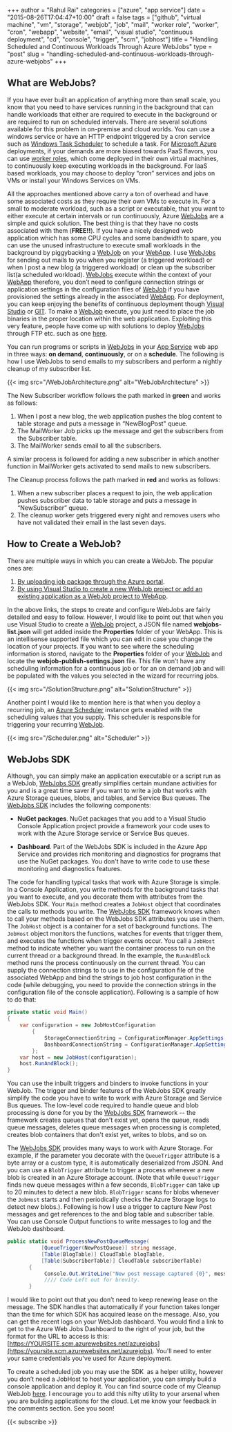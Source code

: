 ﻿+++
author = "Rahul Rai"
categories = ["azure", "app service"]
date = "2015-08-26T17:04:47+10:00"
draft = false
tags = ["github", "virtual machine", "vm", "storage", "webjob", "job", "mail", "worker role", "worker", "cron", "webapp", "website", "email", "visual studio", "continuous deployment", "cd", "console", "trigger", "scm", "jobhost"]
title = "Handling Scheduled and Continuous Workloads Through Azure WebJobs"
type = "post"
slug = "handling-scheduled-and-continuous-workloads-through-azure-webjobs"
+++

## What are WebJobs?

If you have ever built an application of anything more than small scale, you know that you need to have services running in the background that can handle workloads that either are required to execute in the background or are required to run on scheduled intervals. There are several solutions available for this problem in on-premise and cloud worlds. You can use a windows service or have an HTTP endpoint triggered by a cron service such as [Windows Task Scheduler](http://windows.microsoft.com/en-in/windows/schedule-task) to schedule a task. For [Microsoft Azure](https://azure.microsoft.com/) deployments, if your demands are more biased towards PaaS flavors, you can use [worker roles](https://azure.microsoft.com/en-us/documentation/articles/fundamentals-application-models/#tell-me-about-cloud-services), which come deployed in their own virtual machines, to continuously keep executing workloads in the background. For IaaS based workloads, you may choose to deploy “cron” services and jobs on VMs or install your Windows Services on VMs.

All the approaches mentioned above carry a ton of overhead and have some associated costs as they require their own VMs to execute in. For a small to moderate workload, such as a script or executable, that you want to either execute at certain intervals or run continuously, Azure [WebJobs](https://azure.microsoft.com/en-in/documentation/articles/web-sites-create-web-jobs/) are a simple and quick solution. The best thing is that they have no costs associated with them (**FREE!!**). If you have a nicely designed web application which has some CPU cycles and some bandwidth to spare, you can use the unused infrastructure to execute small workloads in the background by piggybacking a [WebJob](https://azure.microsoft.com/en-in/documentation/articles/web-sites-create-web-jobs/) on your [WebApp](http://azure.microsoft.com/en-us/services/app-service/web/). I use [WebJobs](https://azure.microsoft.com/en-in/documentation/articles/web-sites-create-web-jobs/) for sending out mails to you when you register (a triggered workload) or when I post a new blog (a triggered workload) or clean up the subscriber list(a scheduled workload). [WebJobs](https://azure.microsoft.com/en-in/documentation/articles/web-sites-create-web-jobs/) execute within the context of your [WebApp](http://azure.microsoft.com/en-us/services/app-service/web/) therefore, you don’t need to configure connection strings or application settings in the configuration files of [WebJob](https://azure.microsoft.com/en-in/documentation/articles/web-sites-create-web-jobs/) if you have provisioned the settings already in the associated [WebApp](http://azure.microsoft.com/en-us/services/app-service/web/). For deployment, you can keep enjoying the benefits of continuous deployment though [Visual Studio](https://azure.microsoft.com/en-in/documentation/articles/cloud-services-continuous-delivery-use-vso/) or [GIT](https://azure.microsoft.com/en-in/documentation/articles/web-sites-publish-source-control/). To make a [WebJob](https://azure.microsoft.com/en-in/documentation/articles/web-sites-create-web-jobs/) execute, you just need to place the job binaries in the proper location within the web application. Exploiting this very feature, people have come up with solutions to deploy [WebJobs](https://azure.microsoft.com/en-in/documentation/articles/web-sites-create-web-jobs/) through FTP etc. such as one [here](http://blog.amitapple.com/post/74215124623/deploy-azure-webjobs/#.VdsrWPmqpBc).

You can run programs or scripts in [WebJobs](https://azure.microsoft.com/en-in/documentation/articles/web-sites-create-web-jobs/) in your [App Service](http://go.microsoft.com/fwlink/?linkid=529714&clcid=0x409) web app in three ways: **on demand**, **continuously**, or on a **schedule**. The following is how I use WebJobs to send emails to my subscribers and perform a nightly cleanup of my subscriber list.

{{< img src="/WebJobArchitecture.png" alt="WebJobArchitecture" >}}

The New Subscriber workflow follows the path marked in **green** and works as follows:

1.  When I post a new blog, the web application pushes the blog content to table storage and puts a message in “NewBlogPost" queue.
2.  The MailWorker Job picks up the message and get the subscribers from the Subscriber table.
3.  The MailWorker sends email to all the subscribers.

A similar process is followed for adding a new subscriber in which another function in MailWorker gets activated to send mails to new subscribers.

The Cleanup process follows the path marked in **red** and works as follows:

1.  When a new subscriber places a request to join, the web application pushes subscriber data to table storage and puts a message in “NewSubscriber” queue.
2.  The cleanup worker gets triggered every night and removes users who have not validated their email in the last seven days.

## How to Create a WebJob?

There are multiple ways in which you can create a WebJob. The popular ones are:

1.  [By uploading job package through the Azure portal](https://azure.microsoft.com/en-in/documentation/articles/web-sites-create-web-jobs/).
2.  [By using Visual Studio to create a new WebJob project or add an existing application as a WebJob project to WebApp](http://blogs.msdn.com/b/webdev/archive/2014/11/12/new-developer-and-debugging-features-for-azure-webjobs-in-visual-studio.aspx).

In the above links, the steps to create and configure WebJobs are fairly detailed and easy to follow. However, I would like to point out that when you use Visual Studio to create a [WebJob](https://azure.microsoft.com/en-in/documentation/articles/web-sites-create-web-jobs/) project, a JSON file named **webjobs-list.json** will get added inside the **Properties** folder of your WebApp. This is an intellisense supported file which you can edit in case you change the location of your projects. If you want to see where the scheduling information is stored, navigate to the **Properties** folder of your [WebJob](https://azure.microsoft.com/en-in/documentation/articles/web-sites-create-web-jobs/) and locate the **webjob-publish-settings.json** file. This file won’t have any scheduling information for a continuous job or for an on demand job and will be populated with the values you selected in the wizard for recurring jobs.

{{< img src="/SolutionStructure.png" alt="SolutionStructure" >}}

Another point I would like to mention here is that when you deploy a recurring job, an [Azure Scheduler](http://azure.microsoft.com/en-in/services/scheduler/) instance gets enabled with the scheduling values that you supply. This scheduler is responsible for triggering your recurring [WebJob](https://azure.microsoft.com/en-in/documentation/articles/web-sites-create-web-jobs/).

{{< img src="/Scheduler.png" alt="Scheduler" >}}

## WebJobs SDK

Although, you can simply make an application executable or a script run as a WebJob, [WebJobs SDK](https://azure.microsoft.com/en-in/documentation/articles/websites-dotnet-webjobs-sdk/) greatly simplifies certain mundane activities for you and is a great time saver if you want to write a job that works with Azure Storage queues, blobs, and tables, and Service Bus queues. The [WebJobs SDK](https://azure.microsoft.com/en-in/documentation/articles/websites-dotnet-webjobs-sdk/) includes the following components:

*   **NuGet packages**. NuGet packages that you add to a Visual Studio Console Application project provide a framework your code uses to work with the Azure Storage service or Service Bus queues.

*   **Dashboard**. Part of the WebJobs SDK is included in the Azure App Service and provides rich monitoring and diagnostics for programs that use the NuGet packages. You don't have to write code to use these monitoring and diagnostics features.

The code for handling typical tasks that work with Azure Storage is simple. In a Console Application, you write methods for the background tasks that you want to execute, and you decorate them with attributes from the WebJobs SDK. Your `Main` method creates a `JobHost` object that coordinates the calls to methods you write. The [WebJobs SDK](https://azure.microsoft.com/en-in/documentation/articles/websites-dotnet-webjobs-sdk/) framework knows when to call your methods based on the WebJobs SDK attributes you use in them. The `JobHost` object is a container for a set of background functions. The `JobHost` object monitors the functions, watches for events that trigger them, and executes the functions when trigger events occur. You call a `JobHost` method to indicate whether you want the container process to run on the current thread or a background thread. In the example, the `RunAndBlock` method runs the process continuously on the current thread. You can supply the connection strings to to use in the configuration file of the associated WebApp and bind the strings to job host configuration in the code (while debugging, you need to provide the connection strings in the configuration file of the console application). Following is a sample of how to do that:

~~~CS 
private static void Main()
{
    var configuration = new JobHostConfiguration
        {
            StorageConnectionString = ConfigurationManager.AppSettings[ApplicationConstants.StorageAccountConnectionString],
            DashboardConnectionString = ConfigurationManager.AppSettings[ApplicationConstants.StorageAccountConnectionString]
        };
    var host = new JobHost(configuration);
    host.RunAndBlock();
}
~~~

You can use the inbuilt triggers and binders to invoke functions in your WebJob. The trigger and binder features of the WebJobs SDK greatly simplify the code you have to write to work with Azure Storage and Service Bus queues. The low-level code required to handle queue and blob processing is done for you by the [WebJobs SDK](https://azure.microsoft.com/en-in/documentation/articles/websites-dotnet-webjobs-sdk/) framework -- the framework creates queues that don't exist yet, opens the queue, reads queue messages, deletes queue messages when processing is completed, creates blob containers that don't exist yet, writes to blobs, and so on.

The [WebJobs SDK](https://azure.microsoft.com/en-in/documentation/articles/websites-dotnet-webjobs-sdk/) provides many ways to work with Azure Storage. For example, if the parameter you decorate with the `QueueTrigger` attribute is a byte array or a custom type, it is automatically deserialized from JSON. And you can use a `BlobTrigger` attribute to trigger a process whenever a new blob is created in an Azure Storage account. (Note that while `QueueTrigger` finds new queue messages within a few seconds, `BlobTrigger` can take up to 20 minutes to detect a new blob. `BlobTrigger` scans for blobs whenever the `JobHost` starts and then periodically checks the Azure Storage logs to detect new blobs.). Following is how I use a trigger to capture New Post messages and get references to the and blog table and subscriber table. You can use Console Output functions to write messages to log and the WebJob dashboard.

~~~CS 
public static void ProcessNewPostQueueMessage(
           [QueueTrigger(NewPostQueue)] string message,
           [Table(BlogTable)] CloudTable blogTable,
           [Table(SubscriberTable)] CloudTable subscriberTable)
       {
            Console.Out.WriteLine("New post message captured {0}", message);
            //// Code Left out for brevity.
       }
~~~

I would like to point out that you don’t need to keep renewing lease on the message. The SDK handles that automatically if your function takes longer than the time for which SDK has acquired lease on the message. Also, you can get the recent logs on your WebJob dashboard. You would find a link to get to the Azure Web Jobs Dashboard to the right of your job, but the format for the URL to access is this: [https://YOURSITE.scm.azurewebsites.net/azurejobs](https://yoursite.scm.azurewebsites.net/azurejobs). You'll need to enter your same credentials you've used for Azure deployment.

To create a scheduled job you may use the SDK  as a helper utility, however you don’t need a JobHost to host your application, you can simply build a console application and deploy it. You can find source code of my Cleanup WebJob [here](https://github.com/rahulrai-in/rahulrai). I encourage you to add this nifty utility to your arsenal when you are building applications for the cloud. Let me know your feedback in the comments section. See you soon!

{{< subscribe >}}